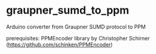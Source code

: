 # graupner_sumd_to_ppm
Arduino converter from Graupner SUMD protocol to PPM

prerequisites: PPMEncoder library by Christopher Schirner (https://github.com/schinken/PPMEncoder)
